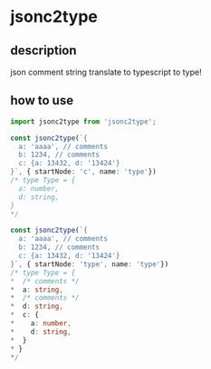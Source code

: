 # jsonc2type

## description

json comment string translate to typescript to type!

## how to use

```typescript
import jsonc2type from 'jsonc2type';

const jsonc2type(`{
  a: 'aaaa', // comments
  b: 1234, // comments
  c: {a: 13432, d: '13424'}
}`, { startNode: 'c', name: 'type'})
/* type Type = {
  a: number,
  d: string,
}
*/

const jsonc2type(`{
  a: 'aaaa', // comments
  b: 1234, // comments
  c: {a: 13432, d: '13424'}
}`, { startNode: 'type', name: 'type'})
/* type Type = {
*  /* comments */
*  a: string,
*  /* comments */
*  d: string,
*  c: {
*    a: number,
*    d: string,
*  }
* }
*/
```
